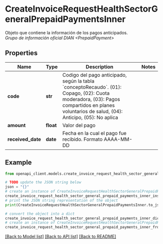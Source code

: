 # CreateInvoiceRequestHealthSectorGeneralPrepaidPaymentsInner

Objeto que contiene la información de los pagos anticipados. <br><i>Grupo de información oficial DIAN &lt;PrepaidPayment&gt;</i>

## Properties

Name | Type | Description | Notes
------------ | ------------- | ------------- | -------------
**code** | **str** | Codigo del pago anticipado, según la tabla &#x60;conceptoRecaudo&#x60;. (01): Copago, (02): Cuota moderadora, (03): Pagos compartidos en planes voluntarios de salud, (04): Anticipo, (05): No aplica | 
**amount** | **float** | Valor del pago | 
**received_date** | **date** | Fecha en la cual el pago fue recibido. Formato AAAA-MM-DD | 

## Example

```python
from openapi_client.models.create_invoice_request_health_sector_general_prepaid_payments_inner import CreateInvoiceRequestHealthSectorGeneralPrepaidPaymentsInner

# TODO update the JSON string below
json = "{}"
# create an instance of CreateInvoiceRequestHealthSectorGeneralPrepaidPaymentsInner from a JSON string
create_invoice_request_health_sector_general_prepaid_payments_inner_instance = CreateInvoiceRequestHealthSectorGeneralPrepaidPaymentsInner.from_json(json)
# print the JSON string representation of the object
print(CreateInvoiceRequestHealthSectorGeneralPrepaidPaymentsInner.to_json())

# convert the object into a dict
create_invoice_request_health_sector_general_prepaid_payments_inner_dict = create_invoice_request_health_sector_general_prepaid_payments_inner_instance.to_dict()
# create an instance of CreateInvoiceRequestHealthSectorGeneralPrepaidPaymentsInner from a dict
create_invoice_request_health_sector_general_prepaid_payments_inner_from_dict = CreateInvoiceRequestHealthSectorGeneralPrepaidPaymentsInner.from_dict(create_invoice_request_health_sector_general_prepaid_payments_inner_dict)
```
[[Back to Model list]](../README.md#documentation-for-models) [[Back to API list]](../README.md#documentation-for-api-endpoints) [[Back to README]](../README.md)


